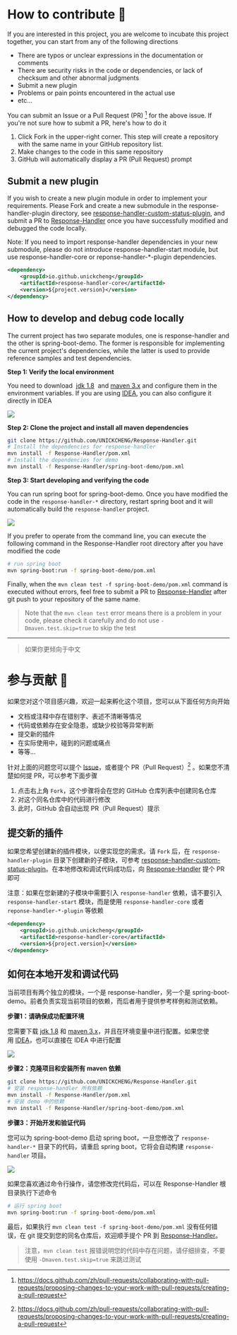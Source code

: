 # How to contribute 👏

If you are interested in this project, you are welcome to incubate this project together, you can start from any of the following directions

- There are typos or unclear expressions in the documentation or comments
- There are security risks in the code or dependencies, or lack of checksum and other abnormal judgments
- Submit a new plugin
- Problems or pain points encountered in the actual use
- etc...

You can submit an Issue or a Pull Request (PR) [^1] for the above issue. If you're not sure how to submit a PR, here's how to do it

1. Click Fork in the upper-right corner. This step will create a repository with the same name in your GitHub repository list.
2. Make changes to the code in this same repository
3. GitHub will automatically display a PR (Pull Request) prompt

## Submit a new plugin

If you wish to create a new plugin module in order to implement your requirements. Please Fork and create a new submodule in the response-handler-plugin directory, see  [response-handler-custom-status-plugin](https://github.com/UNICKCHENG/Response-Handler/tree/main/response-handler-plugin/response-handler-custom-status-plugin), and submit a PR to [Response-Handler](https://github.com/UNICKCHENG/Response-Handler) once you have successfully modified and debugged the code locally.  
  
Note: If you need to import response-handler dependencies in your new submodule, please do not introduce response-handler-start module, but use response-handler-core or reponse-handler-*-plugin dependencies.  

```xml
<dependency>
    <groupId>io.github.unickcheng</groupId>
    <artifactId>response-handler-core</artifactId>
    <version>${project.version}</version>
</dependency>
```

## How to develop and debug code locally

The current project has two separate modules, one is response-handler and the other is spring-boot-demo. The former is responsible for implementing the current project's dependencies, while the latter is used to provide reference samples and test dependencies.


**Step 1:  Verify the local environment**

You need to download  [jdk 1.8](https://www.oracle.com/java/technologies/javase/javase8-archive-downloads.htm)  and [maven 3.x](https://archive.apache.org/dist/maven/maven-3/) and configure them in the environment variables. If you are using [IDEA](https://www.jetbrains.com/zh-cn/idea/), you can also configure it directly in IDEA

![](assets/Pasted-image-20230120152309.png)

**Step 2: Clone the project and install all maven dependencies**

```bash
git clone https://github.com/UNICKCHENG/Response-Handler.git
# Install the dependencies for response-handler
mvn install -f Response-Handler/pom.xml
# Install the dependencies for demo
mvn install -f Response-Handler/spring-boot-demo/pom.xml
```

**Step 3: Start developing and verifying the code**

You can run spring boot for spring-boot-demo. Once you have modified the code in the `response-handler-*` directory, restart spring boot and it will automatically build the `response-handler` project.

![](assets/Pasted-image-20230120160142.png)

If you prefer to operate from the command line, you can execute the following command in the Response-Handler root directory after you have modified the code

```bash
# run spring boot
mvn spring-boot:run -f spring-boot-demo/pom.xml
```

Finally,  when the `mvn clean test -f spring-boot-demo/pom.xml` command is executed without errors, feel free to submit a PR to [Response-Handler](https://github.com/UNICKCHENG/Response) after git push to your repository of the same name. 

> Note that the `mvn clean test` error means there is a problem in your code, please check it carefully and do not use `-Dmaven.test.skip=true` to skip the test

---
> 如果你更倾向于中文

# 参与贡献 👏

如果您对这个项目感兴趣，欢迎一起来孵化这个项目，您可以从下面任何方向开始

- 文档或注释中存在错别字、表述不清晰等情况
- 代码或依赖存在安全隐患，或缺少校验等异常判断
- 提交新的插件
- 在实际使用中，碰到的问题或痛点
- 等等...

针对上面的问题您可以提个 [Issue](https://github.com/UNICKCHENG/Response-Handler/issues)，或者提个 PR（Pull Request）[^1] 。如果您不清楚如何提 PR，可以参考下面步骤
1. 点击右上角 `Fork`，这个步骤将会在您的 GitHub 仓库列表中创建同名仓库
2. 对这个同名仓库中的代码进行修改
3. 此时，GitHub 会自动出现 PR（Pull Request）提示

## 提交新的插件

如果您希望创建新的插件模块，以便实现您的需求。请 `Fork` 后，在 `response-handler-plugin` 目录下创建新的子模块，可参考 [response-handler-custom-status-plugin](https://github.com/UNICKCHENG/Response-Handler/tree/main/response-handler-plugin/response-handler-custom-status-plugin)。在本地修改和调试代码成功后，向 [Response-Handler](https://github.com/UNICKCHENG/Response-Handler) 提个 PR 即可

注意：如果在您新建的子模块中需要引入 `response-handler` 依赖，请不要引入 `response-handler-start` 模块，而是使用 `response-handler-core` 或者 `reponse-handler-*-plugin` 等依赖

```xml
<dependency>
    <groupId>io.github.unickcheng</groupId>
    <artifactId>response-handler-core</artifactId>
    <version>${project.version}</version>
</dependency>
```


## 如何在本地开发和调试代码

当前项目有两个独立的模块，一个是 response-handler，另一个是 spring-boot-demo。前者负责实现当前项目的依赖，而后者用于提供参考样例和测试依赖。

**步骤1：请确保成功配置环境**

您需要下载 [jdk 1.8](https://www.oracle.com/java/technologies/javase/javase8-archive-downloads.htm) 和 [maven 3.x](https://archive.apache.org/dist/maven/maven-3/)，并且在环境变量中进行配置。如果您使用 [IDEA](https://www.jetbrains.com/zh-cn/idea/)，也可以直接在 IDEA 中进行配置

![](assets/Pasted-image-20230120152309.png)

**步骤2：克隆项目和安装所有 maven 依赖**

```bash
git clone https://github.com/UNICKCHENG/Response-Handler.git
# 安装 response-handler 所有依赖
mvn install -f Response-Handler/pom.xml
# 安装 demo 中的依赖
mvn install -f Response-Handler/spring-boot-demo/pom.xml
```

**步骤3：开始开发和验证代码**

您可以为 spring-boot-demo 启动 spring boot，一旦您修改了 `response-handler-*` 目录下的代码，请重启 spring boot，它将会自动构建 `response-handler` 项目。

![](assets/Pasted-image-20230120160142.png)

如果您喜欢通过命令行操作，请您修改完代码后，可以在 Response-Handler 根目录执行下述命令

```bash
# 运行 spring boot 
mvn spring-boot:run -f spring-boot-demo/pom.xml
```

最后，如果执行 `mvn clean test -f spring-boot-demo/pom.xml` 没有任何错误，在 git 提交到您的同名仓库后，欢迎顺手提个 PR 到 [Response-Handler](https://github.com/UNICKCHENG/Response-Handler)。

> 注意，`mvn clean test` 报错说明您的代码中存在问题，请仔细排查，不要使用 `-Dmaven.test.skip=true` 来跳过测试



[^1]: https://docs.github.com/zh/pull-requests/collaborating-with-pull-requests/proposing-changes-to-your-work-with-pull-requests/creating-a-pull-request